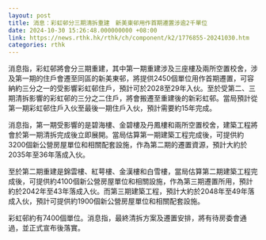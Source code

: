 ```yaml
---
layout: post
title: 消息：彩虹邨分三期清拆重建　新美東邨用作首期遷置涉逾2千單位
date: 2024-10-30 15:26:48.000000000 +08:00
link: https://news.rthk.hk/rthk/ch/component/k2/1776855-20241030.htm
categories: rthk
---
```


消息指，彩虹邨將會分三期重建，其中第一期重建涉及三座樓及兩所空置校舍，涉及第一期的住戶會遷至同區的新美東邨，將提供2450個單位用作首期遷置，可容納約三分之一的受影響彩虹邨住戶，預計可於2028至29年入伙。至於受第二、三期清拆影響的彩虹邨的三分之二住戶，將會搬遷至重建後的新彩虹邨。當局預計從第一期彩虹邨住戶入伙至最後一期住戶入伙，預計需要約15年完成。

消息指，第一期受影響的是碧海樓、金碧樓及丹鳳樓和兩所空置校舍，建築工程將會於第一期清拆完成後立即展開。當局估算第一期建築工程完成後，可提供約3200個新公營房屋單位和相關配套設施，作為第二期的遷置資源，預計大約於2035年至36年落成入伙。

至於第二期重建是錦雲樓、紅萼樓、金漢樓和白雪樓，當局估算第二期建築工程完成後，可提供約4100個新公營房屋單位和相關設施，作為第三期遷置所用，預計約於2042年至43年落成入伙。而第三期建築工程，預計大約於2048年至49年落成入伙，預計可提供約1900個新公營房屋單位和相關配套設施。

彩虹邨約有7400個單位。消息指，最終清拆方案及遷置安排，將有待房委會通過，並正式宣布後落實。
